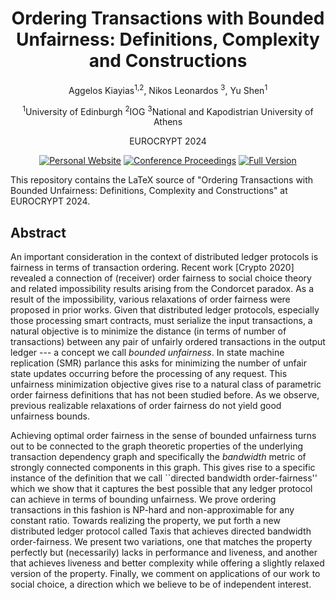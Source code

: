 <h1 align="center">Ordering Transactions with Bounded Unfairness: Definitions, Complexity and Constructions</h1>

<p align="center">
Aggelos Kiayias<sup>1,2</sup>, Nikos Leonardos <sup>3</sup>, Yu Shen<sup>1</sup>
</p>

<p align="center">
<sup>1</sup>University of Edinburgh
<sup>2</sup>IOG
<sup>3</sup>National and Kapodistrian University of Athens
</p>

<p align="center">EUROCRYPT 2024</p>

<p align="center">
    <a href="http://creativecommons.org/licenses/by/4.0/"><img src="https://img.shields.io/badge/License-CC--BY--4.0-bb6688.svg?style=for-the-badge&labelColor=884499" alt="Personal Website"></a>
    <a href="https://link.springer.com/chapter/10.1007/978-3-031-58734-4_2"><img src="https://img.shields.io/badge/Conference-Proceedings-8888cc.svg?style=for-the-badge&labelColor=884499" alt="Conference Proceedings"></a>
    <a href="https://eprint.iacr.org/2023/1253"><img src="https://img.shields.io/badge/Full-Version-ccaa88.svg?style=for-the-badge&labelColor=884499" alt="Full Version"></a>
</p>

This repository contains the LaTeX source of "Ordering Transactions with Bounded Unfairness: Definitions, Complexity and Constructions" at EUROCRYPT 2024.

## Abstract

An important consideration in the context of distributed ledger protocols is fairness in terms of transaction ordering. Recent work [Crypto 2020] revealed a connection of (receiver) order fairness to social choice theory and related impossibility results arising from the Condorcet paradox. As a result of the impossibility, various relaxations of  order fairness were proposed in prior works. Given that distributed ledger protocols, especially those processing smart contracts, must serialize the input transactions, a natural objective is to  minimize the distance (in terms of  number of transactions) between any pair of  unfairly ordered transactions in the output ledger --- a concept we call *bounded unfairness*. In state machine replication (SMR) parlance this asks for minimizing the number of unfair state updates occurring before the processing of any request. This unfairness minimization objective gives rise to a natural class of parametric
order fairness definitions  that has not been studied before. As we observe, previous realizable relaxations of order fairness do not yield good unfairness bounds.

Achieving optimal order fairness in the sense of bounded unfairness turns out to be connected to the graph theoretic properties of the underlying transaction dependency graph and specifically the *bandwidth* metric of strongly connected components in this graph. This gives rise to a specific instance of the definition that we call ``directed bandwidth order-fairness'' which we show that it captures the best possible that any ledger protocol can achieve in terms of bounding unfairness. We prove ordering transactions in this fashion is NP-hard and non-approximable for any constant ratio. Towards realizing the property, we put forth a new distributed ledger protocol called Taxis that achieves directed bandwidth order-fairness. We present two variations, one that matches the property perfectly but (necessarily) lacks in performance and liveness, and another that achieves  liveness and  better complexity while offering a slightly relaxed version of the  property. Finally, we comment on applications of our work to social choice, a direction which we believe to be of independent interest.
